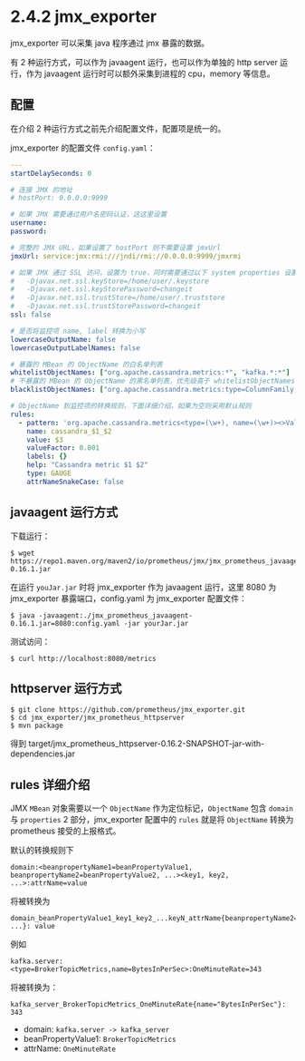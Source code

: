 # 2.4.2 jmx_exporter

jmx_exporter 可以采集 java 程序通过 jmx 暴露的数据。

有 2 种运行方式，可以作为 javaagent 运行，也可以作为单独的 http server 运行，作为 javaagent 运行时可以额外采集到进程的 cpu，memory 等信息。

## 配置

在介绍 2 种运行方式之前先介绍配置文件，配置项是统一的。

jmx_exporter 的配置文件 `config.yaml`：

``` yaml
---
startDelaySeconds: 0

# 连接 JMX 的地址
# hostPort: 0.0.0.0:9999

# 如果 JMX 需要通过用户名密码认证，这这里设置
username:
password:

# 完整的 JMX URL，如果设置了 hostPort 则不需要设置 jmxUrl
jmxUrl: service:jmx:rmi:///jndi/rmi://0.0.0.0:9999/jmxrmi

# 如果 JMX 通过 SSL 访问，设置为 true，同时需要通过以下 system properties 设置证书信息：
#   -Djavax.net.ssl.keyStore=/home/user/.keystore
#   -Djavax.net.ssl.keyStorePassword=changeit
#   -Djavax.net.ssl.trustStore=/home/user/.truststore
#   -Djavax.net.ssl.trustStorePassword=changeit
ssl: false

# 是否将监控项 name, label 转换为小写
lowercaseOutputName: false
lowercaseOutputLabelNames: false

# 暴露的 MBean 的 ObjectName 的白名单列表
whitelistObjectNames: ["org.apache.cassandra.metrics:*", "kafka.*:*"]
# 不暴露的 MBean 的 ObjectName 的黑名单列表，优先级高于 whitelistObjectNames
blacklistObjectNames: ["org.apache.cassandra.metrics:type=ColumnFamily,*"]

# ObjectName 到监控项的转换规则，下面详细介绍，如果为空则采用默认规则
rules:
  - pattern: 'org.apache.cassandra.metrics<type=(\w+), name=(\w+)><>Value: (\d+)'
    name: cassandra_$1_$2
    value: $3
    valueFactor: 0.001
    labels: {}
    help: "Cassandra metric $1 $2"
    type: GAUGE
    attrNameSnakeCase: false
```

## javaagent 运行方式

下载运行：

    $ wget https://repo1.maven.org/maven2/io/prometheus/jmx/jmx_prometheus_javaagent/0.16.1/jmx_prometheus_javaagent-0.16.1.jar

在运行 `youJar.jar` 时将 jmx_exporter 作为 javaagent 运行，这里 8080 为 jmx_exporter 暴露端口，config.yaml 为 jmx_exporter 配置文件：

    $ java -javaagent:./jmx_prometheus_javaagent-0.16.1.jar=8080:config.yaml -jar yourJar.jar

测试访问：

    $ curl http://localhost:8080/metrics

## httpserver 运行方式

    $ git clone https://github.com/prometheus/jmx_exporter.git
    $ cd jmx_exporter/jmx_prometheus_httpserver
    $ mvn package

得到 target/jmx_prometheus_httpserver-0.16.2-SNAPSHOT-jar-with-dependencies.jar

## rules 详细介绍

JMX `MBean` 对象需要以一个 `ObjectName` 作为定位标记，`ObjectName` 包含 `domain` 与 `properties` 2 部分，jmx_exporter 配置中的 `rules` 就是将 `ObjectName` 转换为 prometheus 接受的上报格式。

默认的转换规则下

    domain:<beanpropertyName1=beanPropertyValue1, beanpropertyName2=beanPropertyValue2, ...><key1, key2, ...>:attrName=value

将被转换为

    domain_beanPropertyValue1_key1_key2_...keyN_attrName{beanpropertyName2="beanPropertyValue2", ...}: value

例如

    kafka.server:<type=BrokerTopicMetrics,name=BytesInPerSec>:OneMinuteRate=343

将被转换为：

    kafka_server_BrokerTopicMetrics_OneMinuteRate{name="BytesInPerSec"}: 343

* domain: `kafka.server -> kafka_server`
* beanPropertyValue1: `BrokerTopicMetrics`
* attrName: `OneMinuteRate`
